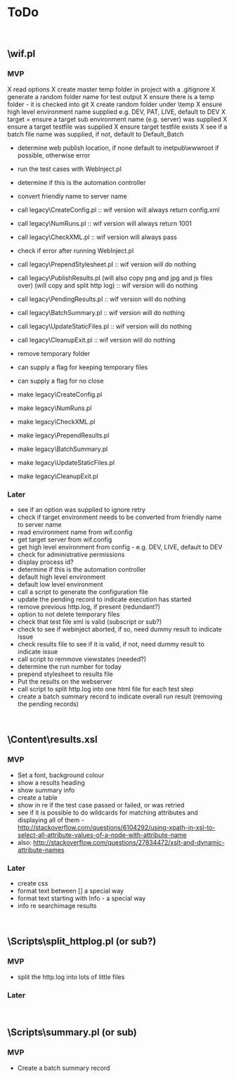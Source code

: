 # ToDo

<br />


## \wif.pl

### MVP
X read options
X create master temp folder in project with a .gitignore
X generate a random folder name for test output
X ensure there is a temp folder - it is checked into git
X create random folder under \temp
X ensure high level environment name supplied e.g. DEV, PAT, LIVE, default to DEV
X target = ensure a target sub environment name (e.g. server) was supplied
X ensure a target testfile was supplied
X ensure target testfile exists
X see if a batch file name was supplied, if not, default to Default_Batch
* determine web publish location, if none default to inetpub\wwwroot if possible, otherwise error
* run the test cases with WebInject.pl
* determine if this is the automation controller
* convert friendly name to server name
* call legacy\CreateConfig.pl :: wif version will always return config.xml
* call legacy\NumRuns.pl :: wif version will always return 1001
* call legacy\CheckXML.pl :: wif version will always pass
* check if error after running WebInject.pl
* call legacy\PrependStylesheet.pl :: wif version will do nothing
* call legacy\PublishResults.pl (will also copy png and jpg and js files over) (will copy and split http log) :: wif version will do nothing
* call legacy\PendingResults.pl :: wif version will do nothing
* call legacy\BatchSummary.pl :: wif version will do nothing
* call legacy\UpdateStaticFiles.pl :: wif version will do nothing
* call legacy\CleanupExit.pl :: wif version will do nothing
* remove temporary folder
* can supply a flag for keeping temporary files
* can supply a flag for no close

* make legacy\CreateConfig.pl
* make legacy\NumRuns.pl
* make legacy\CheckXML.pl
* make legacy\PrependResults.pl
* make legacy\BatchSummary.pl
* make legacy\UpdateStaticFiles.pl
* make legacy\CleanupExit.pl


### Later
* see if an option was supplied to ignore retry
* check if target environment needs to be converted from friendly name to server name
* read environment name from wif.config
* get target server from wif.config
* get high level environment from config - e.g. DEV, LIVE, default to DEV
* check for administrative permissions
* display process id?
* determine if this is the automation controller
* default high level environment
* default low level environment
* call a script to generate the configuration file
* update the pending record to indicate execution has started
* remove previous http.log, if present (redundant?)
* option to not delete temporary files
* check that test file xml is valid (subscript or sub?)
* check to see if webinject aborted, if so, need dummy result to indicate issue
* check results file to see if it is valid, if not, need dummy result to indicate issue
* call script to remmove viewstates (needed?)
* determine the run number for today
* prepend stylesheet to results file
* Put the results on the webserver
* call script to split http.log into one html file for each test step
* create a batch summary record to indicate overall run result (removing the pending records)

<br />


## \Content\results.xsl

### MVP
* Set a font, background colour
* show a results heading
* show summary info
* create a table
* show in re if the test case passed or failed, or was retried
* see if it is possible to do wildcards for matching attributes and displaying all of them - http://stackoverflow.com/questions/6104292/using-xpath-in-xsl-to-select-all-attribute-values-of-a-node-with-attribute-name
* also: http://stackoverflow.com/questions/27834472/xslt-and-dynamic-attribute-names

### Later
* create css
* format text between [] a special way
* format text starting with Info - a special way
* info re searchimage results

<br />


## \Scripts\split_httplog.pl (or sub?)

### MVP
* split the http.log into lots of little files

### Later

<br />


## \Scripts\summary.pl (or sub)

### MVP
* Create a batch summary record


